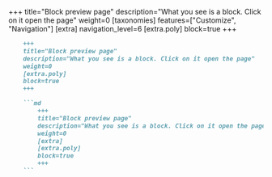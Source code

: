 +++
title="Block preview page"
description="What you see is a block. Click on it open the page"
weight=0
[taxonomies]
features=["Customize", "Navigation"]
[extra]
navigation_level=6
[extra.poly]
block=true
+++

```md
    +++
    title="Block preview page"
    description="What you see is a block. Click on it open the page"
    weight=0
    [extra.poly]
    block=true
    +++

    ```md
        +++
        title="Block preview page"
        description="What you see is a block. Click on it open the page"
        weight=0
        [extra]
        [extra.poly]
        block=true
        +++
    ```
```
